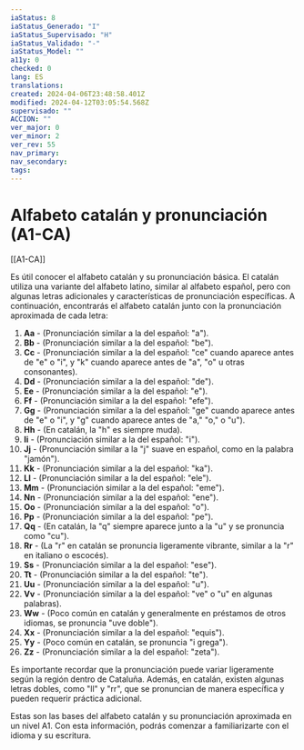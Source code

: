 ```yaml
---
iaStatus: 8
iaStatus_Generado: "I"
iaStatus_Supervisado: "H"
iaStatus_Validado: "-"
iaStatus_Model: ""
a11y: 0
checked: 0
lang: ES
translations: 
created: 2024-04-06T23:48:58.401Z
modified: 2024-04-12T03:05:54.568Z
supervisado: ""
ACCION: ""
ver_major: 0
ver_minor: 2
ver_rev: 55
nav_primary: 
nav_secondary: 
tags:
---
```

# Alfabeto catalán y pronunciación (A1-CA)

[[A1-CA]]

Es útil conocer el alfabeto catalán y su pronunciación básica. El catalán utiliza una variante del alfabeto latino, similar al alfabeto español, pero con algunas letras adicionales y características de pronunciación específicas. A continuación, encontrarás el alfabeto catalán junto con la pronunciación aproximada de cada letra:

1. **Aa** - (Pronunciación similar a la del español: "a").
2. **Bb** - (Pronunciación similar a la del español: "be").
3. **Cc** - (Pronunciación similar a la del español: "ce" cuando aparece antes de "e" o "i", y "k" cuando aparece antes de "a", "o" u otras consonantes).
4. **Dd** - (Pronunciación similar a la del español: "de").
5. **Ee** - (Pronunciación similar a la del español: "e").
6. **Ff** - (Pronunciación similar a la del español: "efe").
7. **Gg** - (Pronunciación similar a la del español: "ge" cuando aparece antes de "e" o "i", y "g" cuando aparece antes de "a," "o," o "u").
8. **Hh** - (En catalán, la "h" es siempre muda).
9. **Ii** - (Pronunciación similar a la del español: "i").
10. **Jj** - (Pronunciación similar a la "j" suave en español, como en la palabra "jamón").
11. **Kk** - (Pronunciación similar a la del español: "ka").
12. **Ll** - (Pronunciación similar a la del español: "ele").
13. **Mm** - (Pronunciación similar a la del español: "eme").
14. **Nn** - (Pronunciación similar a la del español: "ene").
15. **Oo** - (Pronunciación similar a la del español: "o").
16. **Pp** - (Pronunciación similar a la del español: "pe").
17. **Qq** - (En catalán, la "q" siempre aparece junto a la "u" y se pronuncia como "cu").
18. **Rr** - (La "r" en catalán se pronuncia ligeramente vibrante, similar a la "r" en italiano o escocés).
19. **Ss** - (Pronunciación similar a la del español: "ese").
20. **Tt** - (Pronunciación similar a la del español: "te").
21. **Uu** - (Pronunciación similar a la del español: "u").
22. **Vv** - (Pronunciación similar a la del español: "ve" o "u" en algunas palabras).
23. **Ww** - (Poco común en catalán y generalmente en préstamos de otros idiomas, se pronuncia "uve doble").
24. **Xx** - (Pronunciación similar a la del español: "equis").
25. **Yy** - (Poco común en catalán, se pronuncia "i grega").
26. **Zz** - (Pronunciación similar a la del español: "zeta").

Es importante recordar que la pronunciación puede variar ligeramente según la región dentro de Cataluña. Además, en catalán, existen algunas letras dobles, como "ll" y "rr", que se pronuncian de manera específica y pueden requerir práctica adicional.

Estas son las bases del alfabeto catalán y su pronunciación aproximada en un nivel A1. Con esta información, podrás comenzar a familiarizarte con el idioma y su escritura.